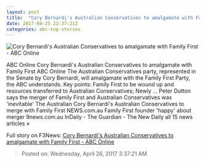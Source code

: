 ```yaml
---
layout: post
title:  "Cory Bernardi's Australian Conservatives to amalgamate with Family First - ABC Online"
date: 2017-04-25 22:37:21Z
categories: abc-top-stories
---
```


![Cory Bernardi's Australian Conservatives to amalgamate with Family First - ABC Online](http://www.abc.net.au/news/image/8247708-1x1-700x700.jpg)

ABC Online Cory Bernardi's Australian Conservatives to amalgamate with Family First ABC Online The Australian Conservatives party, represented in the Senate by Cory Bernardi, will amalgamate with the Family First Party, the ABC understands. Key points: Family First to be wound up and resources transferred to Australian Conservatives; Newly ... Peter Dutton says the merger of Family First and Australian Conservatives was 'inevitable' The Australian Cory Bernardi's Australian Conservatives to merge with Family First NEWS.com.au Family First founder 'happy' about merger 9news.com.au InDaily - The Guardian - The New Daily all 15 news articles »


Full story on F3News: [Cory Bernardi's Australian Conservatives to amalgamate with Family First - ABC Online](http://www.f3nws.com/n/NadEuG)

> Posted on: Wednesday, April 26, 2017 3:37:21 AM
